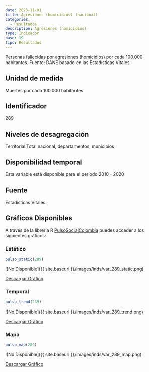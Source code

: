 ```yaml
---
date: 2023-11-01
title: Agresiones (homicidios) (nacional)
categories:
  - Resultados
description: Agresiones (homicidios)
type: Indicador
base: 19
tipo: Resultados
--- 
```


Personas fallecidas por agresiones (homicidios) por cada 100.000 habitantes.
Fuente: DANE basado en las Estadísticas Vitales.

## Unidad de medida
Muertes por cada 100.000 habitantes

## Identificador
289

## Niveles de desagregación
Territorial:Total nacional, departamentos, municipios

## Disponibilidad temporal
Esta variable está disponible para el periodo 2010 - 2020

## Fuente
Estadísticas Vitales

## Gráficos Disponibles

A través de la libreria R [PulsoSocialColombia](https://github.com/pulsosocialcolombia/PulsoSocialColombia) puedes acceder a los siguientes gráficos:

### Estático

``` R
pulso_static(289)
```

![No Disponible]({{ site.baseurl }}/images/inds/var_289_static.png)

<a href='{{ site.baseurl }}/images/inds/var_289_static.png'>Descargar Gráfico</a>

### Temporal

``` R
pulso_trend(289)
```

![No Disponible]({{ site.baseurl }}/images/inds/var_289_trend.png)

<a href='{{ site.baseurl }}/images/inds/var_289_trend.png'>Descargar Gráfico</a>

### Mapa

``` R
pulso_map(289)
```

![No Disponible]({{ site.baseurl }}/images/inds/var_289_map.png)

<a href='{{ site.baseurl }}/images/inds/var_289_map.png'>Descargar Gráfico</a>